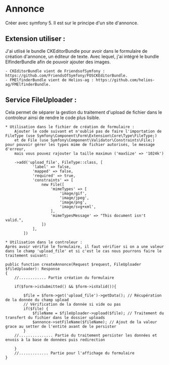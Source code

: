 # Annonce

Créer avec symfony 5. Il est sur le principe d'un site d'annonce.

## Extension utiliser :

J'ai utlisé le bundle CKEditorBundle pour avoir dans le formulaire de création d'annonce, un éditeur de texte. Avec lequel, j'ai intégré le bundle ElfinderBundle afin
de pouvoir ajouter des images.

    - CKEditorBundle vient de FriendsofSymfony : https://github.com/FriendsOfSymfony/FOSCKEditorBundle.
    - FMElfinderBundle vient de Helios-ag : https://github.com/helios-ag/FMElfinderBundle.
    
## Service FileUploader :

Cela permet de séparer la gestion du traitement d'upload de fichier dans le controleur ainsi de rendre le code plus lisible.

    * Utilisation dans le fichier de création de formulaire :
        Ajouter le code suivant et n'oublié pas de faire l'importation de FileType (use Symfony\Component\Form\Extension\Core\Type\FileType;)
        et de File (use Symfony\Component\Validator\Constraints\File;) pour pouvoir gérer les types mime de fichier autorisés, le message d'erreur,
        mais vous pouvez rajouter la taille maximun ('maxSize' => '1024k')
        
        ->add('upload_file', FileType::class, [
                'label' => false,
                'mapped' => false,
                'required' => true,
                'constraints' => [
                    new File([ 
                        'mimeTypes' => [ 
                            'image/gif', 
                            'image/jpeg', 
                            'image/png', 
                            'image/svg+xml',
                        ],
                        'mimeTypesMessage' => "This document isn't valid.",
                    ])
                ],
            ])
            
    * Utilisation dans le controleur :
    Après avoir vérifié le formulaire, il faut vérifier si on a une valeur dans le champ 'upload_file' et si c'est le cas nous pourrons faire le traitement suivant:
    
    public function createAnnonce(Request $request, FileUploader $fileUploader): Response
    {
        //............ Partie création du formulaire

        if($form->isSubmitted() && $form->isValid()){
            
            $file = $form->get('upload_file')->getData(); // Récupération de la donnée du champ upload
            // Vérification de la donnée si vide ou pas
            if($file) { 
                $fileName = $fileUploader->upload($file); // Traitement du transfert du fichier dans le dossier uploads
                $annonce->setFileName($fileName); // Ajout de la valeur grace au setter de l'entité avant de le persister
            }
        //............... Partie du traitement persister les données et envois à la base de données puis redirection

        }
        //............. Partie pour l'affichage du formulaire
    }   
